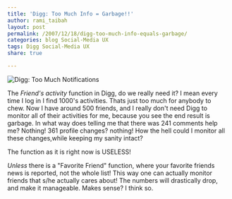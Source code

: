 ```yaml
---
title: 'Digg: Too Much Info = Garbage!!'
author: rami_taibah
layout: post
permalink: /2007/12/18/digg-too-much-info-equals-garbage/
categories: blog Social-Media UX
tags: Digg Social-Media UX
share: true

---
```


![Digg: Too Much Notifications]({{site.baseurl}}/images/blog/digg-too-much-notifications.jpg)

The *Friend's activity* function in Digg, do we really need it? I mean every time I log in I find 1000's activities. Thats just too much for anybody to chew. Now I have around 500 friends, and I really don't need Digg to monitor all of their activities for me, because you see the end result is garbage. In what way does telling me that there was 241 comments help me? Nothing! 361 profile changes? nothing! How the hell could I monitor all these changes,while keeping my sanity intact?

The function as it is right now is USELESS!

*Unless* there is a "Favorite Friend" function, where your favorite friends news is reported, not the whole list! This way one can actually monitor friends that s/he actually cares about! The numbers will drastically drop, and make it manageable. Makes sense? I think so.

